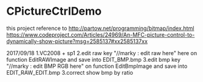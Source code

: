 # CPictureCtrlDemo
this project reference to 
 http://partow.net/programming/bitmap/index.html  
 https://www.codeproject.com/Articles/24969/An-MFC-picture-control-to-dynamically-show-picture?msg=2585137#xx2585137xx


2017/09/18
1.VC2008 + sp1
2.edit raw key "//marky : edit raw here" here on function EditRAWImage  and save into EDIT_BMP.bmp
3.edit bmp key "//marky : edit BMP RGB here" on function EditBmpImage and save into EDIT_RAW_EDIT.bmp
3.correct show bmp by ratio